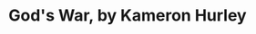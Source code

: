 ---
layout: post
title: God's War, by Kameron Hurley
tags: books
notes-marker: active-with-caret
---